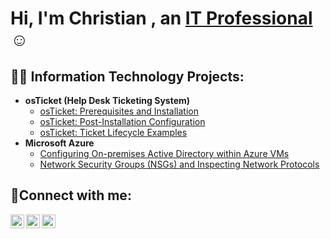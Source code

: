 <h1>Hi, I'm Christian , an <a href="https://linkedin.com/in/christian-benitezIT">IT Professional</a>☺</h1>

<h2>👨‍💻 Information Technology Projects:</h2>

- <b>osTicket (Help Desk Ticketing System)</b>
  - [osTicket: Prerequisites and Installation](https://github.com/Cyberbenitez/osticket-prereqs)
  - [osTicket: Post-Installation Configuration](https://github.com/Cyberbenitez/post-install-config)
  - [osTicket: Ticket Lifecycle Examples](https://github.com/Cyberbenitez/ticket-lifestyle)
- <b>Microsoft Azure</b>
  - [Configuring On-premises Active Directory within Azure VMs](https://github.com/Cyberbenitez/configure-ad)
  - [Network Security Groups (NSGs) and Inspecting Network Protocols](https://github.com/Cyberbenitez/azure-network-protocols)

<h2>🤳Connect with me:</h2>

[<img align="left" alt="Josh | Twitter" width="22px" src="https://cdn.jsdelivr.net/npm/simple-icons@v3/icons/twitter.svg" />][twitter]
[<img align="left" alt="Josh | LinkedIn" width="22px" src="https://cdn.jsdelivr.net/npm/simple-icons@v3/icons/linkedin.svg" />][linkedin]
[<img align="left" alt="Josh | Instagram" width="22px" src="https://cdn.jsdelivr.net/npm/simple-icons@v3/icons/instagram.svg" />][instagram]

[twitter]: https://twitter.com/CyberBenitez
[instagram]: https://www.instagram.com/cyberbenitez
[linkedin]: https://linkedin.com/in/christian-benitezIT

